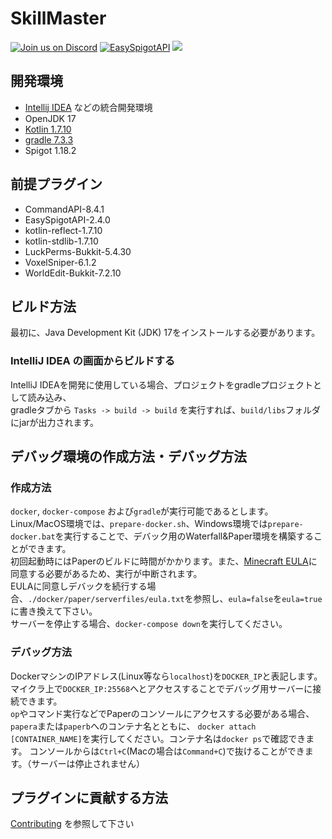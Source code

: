 # SkillMaster

[![Join us on Discord](https://img.shields.io/discord/745416925924032523.svg?label=&logo=discord&logoColor=ffffff&color=7389D8&labelColor=6A7EC2&style=flat-square)](https://discord.gg/sH8etgNBy7)
[![EasySpigotAPI](https://img.shields.io/badge/EasySpigotAPI-%E2%AC%85-4D4.svg)](https://github.com/sya-ri/EasySpigotAPI)
[![](https://img.shields.io/badge/commandAPI-%E2%86%90-green)](https://github.com/JorelAli/CommandAPI)

## 開発環境

- [Intellij IDEA](https://www.jetbrains.com/idea/) などの統合開発環境
- OpenJDK 17
- [Kotlin 1.7.10](https://github.com/JetBrains/kotlin/releases/tag/v1.7.10)
- [gradle 7.3.3](https://www.npackd.org/p/gradle/7.3.3)
- Spigot 1.18.2

## 前提プラグイン

- CommandAPI-8.4.1
- EasySpigotAPI-2.4.0
- kotlin-reflect-1.7.10
- kotlin-stdlib-1.7.10
- LuckPerms-Bukkit-5.4.30
- VoxelSniper-6.1.2
- WorldEdit-Bukkit-7.2.10

## ビルド方法

最初に、Java Development Kit (JDK) 17をインストールする必要があります。

### IntelliJ IDEA の画面からビルドする

IntelliJ IDEAを開発に使用している場合、プロジェクトをgradleプロジェクトとして読み込み、  
gradleタブから `Tasks -> build -> build` を実行すれば、`build/libs`フォルダにjarが出力されます。

## デバッグ環境の作成方法・デバッグ方法

### 作成方法

`docker`, `docker-compose` および`gradle`が実行可能であるとします。  
Linux/MacOS環境では、`prepare-docker.sh`、Windows環境では`prepare-docker.bat`を実行することで、デバック用のWaterfall&Paper環境を構築することができます。  
初回起動時にはPaperのビルドに時間がかかります。また、[Minecraft EULA](https://www.minecraft.net/ja-jp/eula)に同意する必要があるため、実行が中断されます。  
EULAに同意しデバックを続行する場合、`./docker/paper/serverfiles/eula.txt`を参照し、`eula=false`を`eula=true`に書き換えて下さい。  
サーバーを停止する場合、`docker-compose down`を実行してください。

### デバッグ方法

DockerマシンのIPアドレス(Linux等なら`localhost`)を`DOCKER_IP`と表記します。  
マイクラ上で`DOCKER_IP:25568`へとアクセスすることでデバッグ用サーバーに接続できます。  
`op`やコマンド実行などでPaperのコンソールにアクセスする必要がある場合、`papera`または`paperb`へのコンテナ名とともに、
`docker attach [CONTAINER_NAME]`を実行してください。コンテナ名は`docker ps`で確認できます。
コンソールからは`Ctrl+C`(Macの場合は`Command+C`)で抜けることができます。（サーバーは停止されません）

## プラグインに貢献する方法

[Contributing](CONTRIBUTING.md) を参照して下さい
